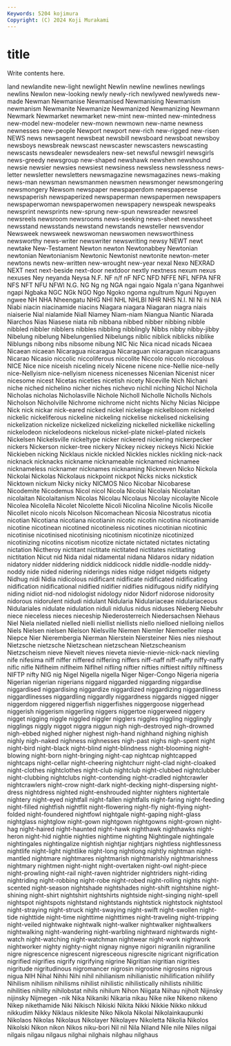 ```yaml
---
Keywords: 5204 kojimura
Copyright: (C) 2024 Koji Murakami
---
```


# title

Write contents here.



land
newlandite new-light newlight Newlin newline newlines newlings newlins Newlon new-looking
newly newly-rich newlywed newlyweds new-made Newman Newmanise Newmanised Newmanising Newmanism
newmanism Newmanite Newmanize Newmanized Newmanizing Newmann Newmark Newmarket newmarket new-mint
new-minted new-mintedness new-model new-modeler new-mown newmown new-name newness newnesses new-people
Newport newport new-rich new-rigged new-risen NEWS news newsagent newsbeat newsbill
newsboard newsboat newsboy newsboys newsbreak newscast newscaster newscasters newscasting newscasts
newsdealer newsdealers new-set newsful newsgirl newsgirls news-greedy newsgroup new-shaped newshawk
newshen newshound newsie newsier newsies newsiest newsiness newsless newslessness news-letter
newsletter newsletters newsmagazine newsmagazines news-making news-man newsman newsmanmen newsmen newsmonger
newsmongering newsmongery Newsom newspaper newspaperdom newspaperese newspaperish newspaperized newspaperman newspapermen
newspapers newspaperwoman newspaperwomen newspapery newspeak newspeaks newsprint newsprints new-sprung new-spun
newsreader newsreel newsreels newsroom newsrooms news-seeking news-sheet newssheet newsstand newsstands
newstand newstands newsteller newsvendor Newsweek newsweek newswoman newswomen newsworthiness newsworthy
news-writer newswriter newswriting newsy NEWT newt newtake New-Testament Newton newton
Newtonabbey Newtonian newtonian Newtonianism Newtonic Newtonist newtonite newton-meter newtons newts
new-written new-wrought new-year nexal Nexo NEXRAD NEXT next next-beside next-door
nextdoor nextly nextness nexum nexus nexuses Ney neyanda Neysa N.F.
NF n/f nF NFC NFD NFFE NFL NFPA NFR NFS
NFT NFU NFWI N.G. NG Ng ng NGA ngai ngaio
Ngala n'gana Nganhwei ngapi Ngbaka NGC NGk NGO Ngo Ngoko
ngoma ngultrum Nguni Nguyen ngwee NH NHA Nheengatu NHG NHI
NHL NHLBI NHR NHS N.I. NI Ni ni NIA Niabi
niacin niacinamide niacins Niagara niagara Niagaran niagra niais niaiserie Nial
nialamide Niall Niamey Niam-niam Niangua Niantic Niarada Niarchos Nias Niasese
niata nib nibbana nibbed nibber nibbing nibble nibbled nibbler nibblers
nibbles nibbling nibblingly Nibbs nibby nibby-jibby Nibelung nibelung Nibelungenlied Nibelungs
niblic niblick niblicks niblike Niblungs nibong nibs nibsome nibung NIC
Nic Nica nicad nicads Nicaea Nicaean nicaean Nicaragua nicaragua Nicaraguan
nicaraguan nicaraguans Nicarao Nicasio niccolic niccoliferous niccolite Niccolo niccolo niccolous
NICE Nice nice niceish niceling nicely Nicene nicene nice-Nellie nice-nelly
nice-Nellyism nice-nellyism niceness nicenesses Nicenian Nicenist nicer nicesome nicest Nicetas
niceties nicetish nicety Niceville Nich Nichani niche niched nichelino nicher
niches nichevo nichil niching Nichol Nichola Nicholas nicholas Nicholasville Nichole
Nicholl Nicholle Nicholls Nichols Nicholson Nicholville Nichrome nichrome nicht nichts
Nichy Nicias Nicippe Nick nick nickar nick-eared nicked nickel nickelage
nickelbloom nickeled nickelic nickeliferous nickeline nickeling nickelise nickelised nickelising nickelization
nickelize nickelized nickelizing nickelled nickellike nickelling nickelodeon nickelodeons nickelous nickel-plate
nickel-plated nickels Nickelsen Nickelsville nickeltype nicker nickered nickering nickerpecker nickers
Nickerson nicker-tree nickery Nickey nickey nickeys Nicki Nickie Nickieben nicking
Nicklaus nickle nickled Nickles nickles nickling nick-nack nicknack nicknacks nickname
nicknameable nicknamed nicknamee nicknameless nicknamer nicknames nicknaming Nickneven Nicko Nickola
Nickolai Nickolas Nickolaus nickpoint nickpot Nicks nicks nickstick Nicktown nickum
Nicky nicky NICMOS Nico Nicobar Nicobarese Nicodemite Nicodemus Nicol nicol
Nicola Nicolai Nicolais Nicolaitan nicolaitan Nicolaitanism Nicolas Nicolau Nicolaus Nicolay
nicolayite Nicole Nicolea Nicolella Nicolet Nicolette Nicoli Nicolina Nicoline Nicolis
Nicolle Nicollet nicolo nicols Nicolson Nicomachean Nicosia Nicostratus nicotia nicotian
Nicotiana nicotiana nicotianin nicotic nicotin nicotina nicotinamide nicotine nicotinean nicotined
nicotineless nicotines nicotinian nicotinic nicotinise nicotinised nicotinising nicotinism nicotinize nicotinized
nicotinizing nicotins nicotism nicotize nictate nictated nictates nictating nictation Nictheroy
nictitant nictitate nictitated nictitates nictitating nictitation Nicut nid Nida nidal
nidamental nidana Nidaros nidary nidation nidatory nidder niddering niddick niddicock
niddle niddle-noddle niddy-noddy nide nided nidering niderings nides nidge nidget
nidgets nidgety Nidhug nidi Nidia nidicolous nidificant nidificate nidificated nidificating
nidification nidificational nidified nidifier nidifies nidifugous nidify nidifying niding nidiot
nid-nod nidologist nidology nidor Nidorf nidorose nidorosity nidorous nidorulent nidudi
nidulant Nidularia Nidulariaceae nidulariaceous Nidulariales nidulate nidulation niduli nidulus nidus
niduses Nieberg Niebuhr niece nieceless nieces nieceship Niederosterreich Niedersachsen Niehaus
Niel Niela niellated nielled nielli niellist niellists niello nielloed nielloing
niellos Niels Nielsen nielsen Nielson Nielsville Niemen Niemler Niemoeller niepa
Niepce Nier Nierembergia Nierman Nierstein Niersteiner Nies nies nieshout Nietzsche
nietzsche Nietzschean nietzschean Nietzscheanism Nietzscheism nieve Nievelt nieves nieveta nievie-nievie-nick-nack
nievling nife nifesima niff niffer niffered niffering niffers niff-naff niff-naffy
niffy-naffy nific nifle Niflheim niflheim Niflhel nifling niftier nifties niftiest
niftily niftiness NIFTP nifty NIG nig Nigel Nigella nigella Niger
Niger-Congo Nigeria nigeria Nigerian nigerian nigerians niggard niggarded niggarding niggardise
niggardised niggardising niggardize niggardized niggardizing niggardliness niggardlinesses niggardling niggardly niggardness
niggards nigged nigger niggerdom niggered niggerfish niggerfishes niggergoose niggerhead niggerish
niggerism niggerling niggers niggertoe niggerweed niggery nigget nigging niggle niggled
niggler nigglers niggles niggling nigglingly nigglings niggly niggot niggra niggun
nigh nigh-destroyed nigh-drowned nigh-ebbed nighed nigher nighest nigh-hand nighhand nighing
nighish nighly nigh-naked nighness nighnesses nigh-past nighs nigh-spent night night-bird
night-black night-blind night-blindness night-blooming night-blowing night-born night-bringing night-cap nightcap nightcapped
nightcaps night-cellar night-cheering nightchurr night-clad night-cloaked night-clothes nightclothes night-club nightclub
night-clubbed nightclubber night-clubbing nightclubs night-contending night-cradled nightcrawler nightcrawlers night-crow night-dark
night-decking night-dispersing night-dress nightdress nighted night-enshrouded nighter nighters nightertale nightery
night-eyed nightfall night-fallen nightfalls night-faring night-feeding night-filled nightfish nightflit night-flowering
night-fly night-flying night-folded night-foundered nightfowl nightgale night-gaping night-glass nightglass nightglow
night-gown nightgown nightgowns night-grown night-hag night-haired night-haunted night-hawk nighthawk nighthawks
night-heron night-hid nightie nighties nightime nighting Nightingale nightingale nightingales nightingalize
nightish nightjar nightjars nightless nightlessness nightlife night-light nightlike night-long nightlong
nightly nightman night-mantled nightmare nightmares nightmarish nightmarishly nightmarishness nightmary nightmen
night-night night-overtaken night-owl night-piece night-prowling night-rail night-raven nightrider nightriders night-riding
nightriding night-robbing night-robe night-robed night-rolling nights night-scented night-season nightshade nightshades
night-shift nightshine night-shining night-shirt nightshirt nightshirts nightside night-singing night-spell nightspot
nightspots nightstand nightstands nightstick nightstock nightstool night-straying night-struck night-swaying night-swift
night-swollen night-tide nighttide night-time nighttime nighttimes night-traveling night-tripping night-veiled nightwake
nightwalk night-walker nightwalker nightwalkers nightwalking night-wandering night-warbling nightward nightwards night-watch
night-watching night-watchman nightwear night-work nightwork nightworker nighty nighty-night nignay nignye
nigori nigranilin nigraniline nigre nigrescence nigrescent nigresceous nigrescite nigricant nigrification
nigrified nigrifies nigrify nigrifying nigrine Nigritian nigritian nigrities nigritude nigritudinous
nigromancer nigrosin nigrosine nigrosins nigrous nigua NIH Nihal Nihhi Nihi
nihil nihilianism nihilianistic nihilification nihilify Nihilism nihilism nihilisms nihilist nihilistic
nihilistically nihilists nihilitic nihilities nihility nihilobstat nihils nihilum Nihon Niigata
Niihau nijholt Nijinsky nijinsky Nijmegen -nik Nika Nikaniki Nikaria nikau
Nike nike Nikeno nikeno Nikep nikethamide Niki Nikisch Nikiski Nikita
Nikki Nikkie Nikko nikkud nikkudim Nikky Niklaus niklesite Niko Nikola
Nikolai Nikolainkaupunki Nikolaos Nikolas Nikolaus Nikolayer Nikolayev Nikoletta Nikolia Nikolos
Nikolski Nikon nikon Nikos niku-bori Nil nil Nila Niland Nile
nile Niles nilgai nilgais nilgau nilgaus nilghai nilghais nilghau nilghaus
